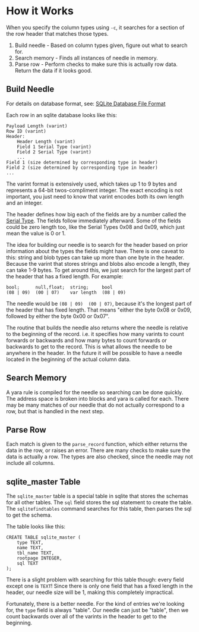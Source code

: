 
How it Works
============

When you specify the column types using `-c`, it searches for a section of the
row header that matches those types.

  1. Build needle - Based on column types given, figure out what to search for.
  2. Search memory - Finds all instances of needle in memory.
  3. Parse row - Perform checks to make sure this is actually row data. Return
        the data if it looks good.

Build Needle
------------

For details on database format, see: [SQLite Database File
Format](https://www.sqlite.org/fileformat2.html)

Each row in an sqlite database looks like this:

    Payload Length (varint)
    Row ID (varint)
    Header:
        Header Length (varint)
        Field 1 Serial Type (varint)
        Field 2 Serial Type (varint)
        ...
    Field 1 (size determined by corresponding type in header)
    Field 2 (size determined by corresponding type in header)
    ...

The varint format is extensively used, which takes up 1 to 9 bytes and
represents a 64-bit twos-compliment integer. The exact encoding is not
important, you just need to know that varint encodes both its own length and an
integer.

The header defines how big each of the fields are by a number called the
[Serial Type](https://www.sqlite.org/fileformat2.html#record_format). The
fields follow immediately afterward. Some of the fields could be zero length
too, like the Serial Types 0x08 and 0x09, which just mean the value is 0 or 1.

The idea for building our needle is to search for the header based on prior
information about the types the fields might have. There is one caveat to this:
string and blob types can take up more than one byte in the header. Because the
varint that stores strings and blobs also encode a length, they can take 1-9
bytes. To get around this, we just search for the largest part of the header
that has a fixed length. For example:

    bool;      null,float;  string;     bool
    (08 | 09)  (00 | 07)    var length  (08 | 09)

The needle would be `(08 | 09)  (00 | 07)`, because it's the longest part of the
header that has fixed length. That means "either the byte 0x08 or 0x09,
followed by either the byte 0x00 or 0x07".

The routine that builds the needle also returns where the needle is relative to
the beginning of the record. i.e. it specifies how many varints to count
forwards or backwards and how many bytes to count forwards or backwards to get
to the record. This is what allows the needle to be anywhere in the header. In
the future it will be possible to have a needle located in the beginning of the
actual column data.

Search Memory
-------------

A yara rule is compiled for the needle so searching can be done quickly. The
address space is broken into blocks and yara is called for each. There may be
many matches of our needle that do not actually correspond to a row, but that
is handled in the next step.

Parse Row
---------

Each match is given to the `parse_record` function, which either returns the
data in the row, or raises an error. There are many checks to make sure the
data is actually a row. The types are also checked, since the needle may not
include all columns.

sqlite_master Table
-------------------

The `sqlite_master` table is a special table in sqlite that stores the schemas
for all other tables. The `sql` field stores the sql statement to create the
table. The `sqlitefindtables` command searches for this table, then parses
the sql to get the schema.

The table looks like this:

    CREATE TABLE sqlite_master (
        type TEXT,
        name TEXT,
        tbl_name TEXT,
        rootpage INTEGER,
        sql TEXT
    );

There is a slight problem with searching for this table though: every field
except one is `TEXT`! Since there is only one field that has a fixed length in
the header, our needle size will be 1, making this completely impractical.

Fortunately, there is a better needle. For the kind of entries we're looking
for, the `type` field is always "table". Our needle can just be "table", then
we count backwards over all of the varints in the header to get to the
beginning.
